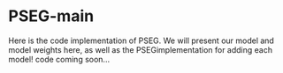 # PSEG-main
Here is the code implementation of PSEG. We will present our model and model weights here, as well as the PSEGimplementation for adding each model!  code coming soon...
